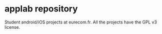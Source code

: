 applab repository
======

Student android/iOS projects at eurecom.fr.
All the projects have the GPL v3 license.
